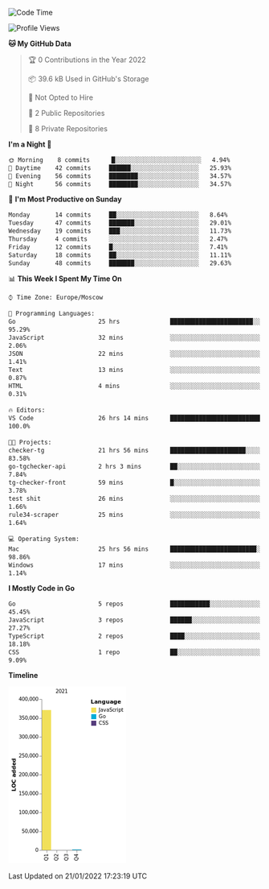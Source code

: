 <!--START_SECTION:waka-->
![Code Time](http://img.shields.io/badge/Code%20Time-130%20hrs%2036%20mins-blue)

![Profile Views](http://img.shields.io/badge/Profile%20Views-0-blue)

**🐱 My GitHub Data** 

> 🏆 0 Contributions in the Year 2022
 > 
> 📦 39.6 kB Used in GitHub's Storage 
 > 
> 🚫 Not Opted to Hire
 > 
> 📜 2 Public Repositories 
 > 
> 🔑 8 Private Repositories  
 > 
**I'm a Night 🦉** 

```text
🌞 Morning    8 commits      █░░░░░░░░░░░░░░░░░░░░░░░░   4.94% 
🌆 Daytime    42 commits     ██████░░░░░░░░░░░░░░░░░░░   25.93% 
🌃 Evening    56 commits     ████████░░░░░░░░░░░░░░░░░   34.57% 
🌙 Night      56 commits     ████████░░░░░░░░░░░░░░░░░   34.57%

```
📅 **I'm Most Productive on Sunday** 

```text
Monday       14 commits     ██░░░░░░░░░░░░░░░░░░░░░░░   8.64% 
Tuesday      47 commits     ███████░░░░░░░░░░░░░░░░░░   29.01% 
Wednesday    19 commits     ███░░░░░░░░░░░░░░░░░░░░░░   11.73% 
Thursday     4 commits      ░░░░░░░░░░░░░░░░░░░░░░░░░   2.47% 
Friday       12 commits     █░░░░░░░░░░░░░░░░░░░░░░░░   7.41% 
Saturday     18 commits     ██░░░░░░░░░░░░░░░░░░░░░░░   11.11% 
Sunday       48 commits     ███████░░░░░░░░░░░░░░░░░░   29.63%

```


📊 **This Week I Spent My Time On** 

```text
⌚︎ Time Zone: Europe/Moscow

💬 Programming Languages: 
Go                       25 hrs              ███████████████████████░░   95.29% 
JavaScript               32 mins             ░░░░░░░░░░░░░░░░░░░░░░░░░   2.06% 
JSON                     22 mins             ░░░░░░░░░░░░░░░░░░░░░░░░░   1.41% 
Text                     13 mins             ░░░░░░░░░░░░░░░░░░░░░░░░░   0.87% 
HTML                     4 mins              ░░░░░░░░░░░░░░░░░░░░░░░░░   0.31%

🔥 Editors: 
VS Code                  26 hrs 14 mins      █████████████████████████   100.0%

🐱‍💻 Projects: 
checker-tg               21 hrs 56 mins      █████████████████████░░░░   83.58% 
go-tgchecker-api         2 hrs 3 mins        ██░░░░░░░░░░░░░░░░░░░░░░░   7.84% 
tg-checker-front         59 mins             █░░░░░░░░░░░░░░░░░░░░░░░░   3.78% 
test shit                26 mins             ░░░░░░░░░░░░░░░░░░░░░░░░░   1.66% 
rule34-scraper           25 mins             ░░░░░░░░░░░░░░░░░░░░░░░░░   1.64%

💻 Operating System: 
Mac                      25 hrs 56 mins      ████████████████████████░   98.86% 
Windows                  17 mins             ░░░░░░░░░░░░░░░░░░░░░░░░░   1.14%

```

**I Mostly Code in Go** 

```text
Go                       5 repos             ███████████░░░░░░░░░░░░░░   45.45% 
JavaScript               3 repos             ██████░░░░░░░░░░░░░░░░░░░   27.27% 
TypeScript               2 repos             ████░░░░░░░░░░░░░░░░░░░░░   18.18% 
CSS                      1 repo              ██░░░░░░░░░░░░░░░░░░░░░░░   9.09%

```


**Timeline**

![Chart not found](https://raw.githubusercontent.com/jeezft/jeezft/main/charts/bar_graph.png) 


 Last Updated on 21/01/2022 17:23:19 UTC
<!--END_SECTION:waka-->
